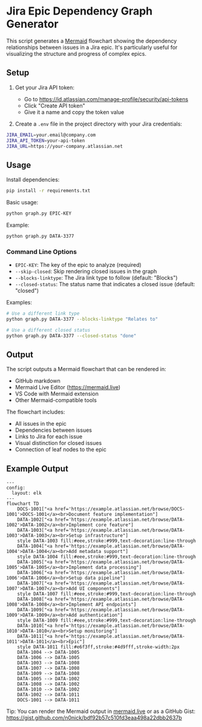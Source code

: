 # Jira Epic Dependency Graph Generator

This script generates a [Mermaid](https://mermaid.js.org/) flowchart showing the dependency
relationships between issues in a Jira epic.  It's particularly useful for visualizing the structure
and progress of complex epics.

## Setup

1. Get your Jira API token:
   - Go to https://id.atlassian.com/manage-profile/security/api-tokens
   - Click "Create API token"
   - Give it a name and copy the token value

2. Create a `.env` file in the project directory with your Jira credentials:
```bash
JIRA_EMAIL=your.email@company.com
JIRA_API_TOKEN=your-api-token
JIRA_URL=https://your-company.atlassian.net
```

## Usage

Install dependencies:
```bash
pip install -r requirements.txt
```

Basic usage:
```bash
python graph.py EPIC-KEY
```

Example:
```bash
python graph.py DATA-3377
```

### Command Line Options

- `EPIC-KEY`: The key of the epic to analyze (required)
- `--skip-closed`: Skip rendering closed issues in the graph
- `--blocks-linktype`: The Jira link type to follow (default: "Blocks")
- `--closed-status`: The status name that indicates a closed issue (default: "closed")

Examples:
```bash
# Use a different link type
python graph.py DATA-3377 --blocks-linktype "Relates to"

# Use a different closed status
python graph.py DATA-3377 --closed-status "done"
```

## Output

The script outputs a Mermaid flowchart that can be rendered in:
- GitHub markdown
- Mermaid Live Editor (https://mermaid.live)
- VS Code with Mermaid extension
- Other Mermaid-compatible tools

The flowchart includes:
- All issues in the epic
- Dependencies between issues
- Links to Jira for each issue
- Visual distinction for closed issues
- Connection of leaf nodes to the epic

## Example Output

```mermaid
---
config:
  layout: elk
---
flowchart TD
    DOCS-1001["<a href='https://example.atlassian.net/browse/DOCS-1001'>DOCS-1001</a><br>Document feature implementation"]
    DATA-1002["<a href='https://example.atlassian.net/browse/DATA-1002'>DATA-1002</a><br>Implement core feature"]
    DATA-1003["<a href='https://example.atlassian.net/browse/DATA-1003'>DATA-1003</a><br>Setup infrastructure"]
    style DATA-1003 fill:#eee,stroke:#999,text-decoration:line-through
    DATA-1004["<a href='https://example.atlassian.net/browse/DATA-1004'>DATA-1004</a><br>Add metadata support"]
    style DATA-1004 fill:#eee,stroke:#999,text-decoration:line-through
    DATA-1005["<a href='https://example.atlassian.net/browse/DATA-1005'>DATA-1005</a><br>Implement data processing"]
    DATA-1006["<a href='https://example.atlassian.net/browse/DATA-1006'>DATA-1006</a><br>Setup data pipeline"]
    DATA-1007["<a href='https://example.atlassian.net/browse/DATA-1007'>DATA-1007</a><br>Add UI components"]
    style DATA-1007 fill:#eee,stroke:#999,text-decoration:line-through
    DATA-1008["<a href='https://example.atlassian.net/browse/DATA-1008'>DATA-1008</a><br>Implement API endpoints"]
    DATA-1009["<a href='https://example.atlassian.net/browse/DATA-1009'>DATA-1009</a><br>Add authentication"]
    style DATA-1009 fill:#eee,stroke:#999,text-decoration:line-through
    DATA-1010["<a href='https://example.atlassian.net/browse/DATA-1010'>DATA-1010</a><br>Setup monitoring"]
    DATA-1011["<a href='https://example.atlassian.net/browse/DATA-1011'>DATA-1011</a><br>Epic"]
    style DATA-1011 fill:#e6f3ff,stroke:#4d9fff,stroke-width:2px
    DATA-1004 --> DATA-1005
    DATA-1006 --> DATA-1005
    DATA-1003 --> DATA-1008
    DATA-1007 --> DATA-1008
    DATA-1009 --> DATA-1008
    DATA-1005 --> DATA-1002
    DATA-1008 --> DATA-1002
    DATA-1010 --> DATA-1002
    DATA-1002 --> DATA-1011
    DOCS-1001 --> DATA-1011
```

Tip: You can render the Mermaid output in [mermaid.live](https://mermaid.live/) or as a GitHub Gist:
https://gist.github.com/n0nick/bdf92b57c510fd3eaa498a22dbb2637b